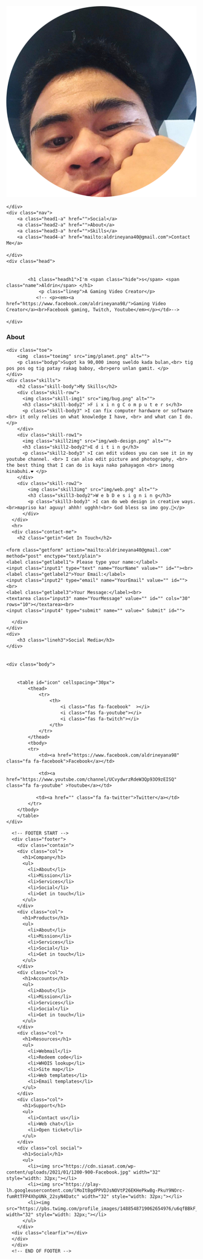 <!DOCTYPE html>
<html lang="en">
<head>
    <meta charset="UTF-8">
    <meta http-equiv="X-UA-Compatible" content="IE=edge">
    <meta name="viewport" content="width=device-width, initial-scale=1.0">
    <link rel="stylesheet" href="css/style.css">
    <link rel="icon" href="img/person.png">
    <link rel="preconnect" href="https://fonts.googleapis.com">
    <link rel="preconnect" href="https://fonts.gstatic.com" crossorigin>
    <link href="https://fonts.googleapis.com/css2?family=Permanent+Marker&display=swap" rel="stylesheet">
    <link href="https://fonts.googleapis.com/css2?family=Permanent+Marker&family=Rock+Salt&display=swap" rel="stylesheet">
    <link href="https://fonts.googleapis.com/css2?family=Concert+One&family=Fredoka+One&family=Indie+Flower&family=Permanent+Marker&family=Rock+Salt&display=swap" rel="stylesheet">
    <title>Gaming video Creator</title>

    
</head>
<body>
    <div class="header">
        <img  class="headerimg" src="img/person.png" alt="">
        
    </div>
    <div class="nav">
        <a class="head1-a" href="">Social</a>
        <a class="head2-a" href="">About</a>
        <a class="head3-a" href="">Skills</a>
        <a class="head4-a" href="mailto:aldrineyana40@gmail.com">Contact Me</a>
        
    </div>
    <div class="head">
            

            <h1 class="headh1">I'm <span class="hide">s</span> <span class="name">Aldrin</span> </h1>
                <p class="linep">A Gaming Video Creator</p>
               <!-- <p><em><a href="https://www.facebook.com/aldrineyana98/">Gaming Video Creator</a><br>Facebook gaming, Twitch, Youtube</em></p></td>-->
               
    </div>
    
 
    
   <div class="about">
            <h3 class="abouth3">About</h3>
   </div>
   
    
    <div class="toe">
        <img  class="toeimg" src="img/planet.png" alt="">
        <p class="bodyp">Sugot ka 90,000 imong sweldo kada bulan,<br> tig pos pos og tig patay rakag baboy, <br>pero unlan gamit. </p>
    </div>
    <div class="skills">
        <h2 class="skill-body">My Skills</h2>
        <div class="skill-row">
          <img class="skill-img1" src="img/bug.png" alt="">
          <h3 class="skill-body2" >F i x i n g C o m p u t e r s</h3>
          <p class="skill-body3" >I can fix computer hardware or software <br> it only relies on what knowledge I have, <br> and what can I do.</p>
        </div>
        <div class="skill-row1">
          <img class="skill2img" src="img/web-design.png" alt="">
          <h3 class="skill2-body2">E d i t i n g</h3>
          <p class="skill2-body3" >I can edit videos you can see it in my youtube channel. <br> I can also edit picture and photography, <br> the best thing that I can do is kaya nako pahayagon <br> imong kinabuhi.❤ </p>
        </div>
        <div class="skill-row2">
            <img class="skill3img" src="img/web.png" alt="">
            <h3 class="skill3-body2">W e b D e s i g n i n g</h3>
            <p class="skill3-body3" >I can do web design in creative ways. <br>mapriso ka! aguuy! ahhh! ugghh!<br> God bless sa imo goy.💋</p>
          </div>
      </div>
      <hr>
      <div class="contact-me">
        <h2 class="getin">Get In Touch</h2>
    
    <form class="getform" action="mailto:aldrineyana40@gmail.com" method="post" enctype="text/plain">
    <label class="getlabel1"> Please type your name:</label>
    <input class="input1" type="text" name="YourName" value="" id=""><br>
    <label class="getlabel2">Your Email:</label>
    <input class="input2" type="email" name="YourEmail" value="" id=""><br>
    <label class="getlabel3">Your Message:</label><br>
    <textarea class="input3" name="YourMessage" value="" id="" cols="30" rows="10"></textarea><br>
    <input class="input4" type="submit" name="" value=" Submit" id="">
</form>
        
      </div>
    </div>
    <div>
        <h3 class="lineh3">Social Media</h3>
    </div>
   
    
    <div class="body">
        
   
        <table id="icon" cellspacing="30px">
            <thead>
                <tr>
                    <th>
                        <i class="fas fa-facebook"  ></i>
                        <i class="fas fa-youtube"></i>
                        <i class="fas fa-twitch"></i>
                    </th>
                </tr>
            </thead>
            <tbody>
            <tr>
                <td><a href="https://www.facebook.com/aldrineyana98" class="fa fa-facebook">Facebook</a></td> 
            
                <td><a href="https://www.youtube.com/channel/UCvydwrzRdeW3Qp93O9zEISQ" class="fa fa-youtube" >Youtube</a></td>
                    
               <td><a href="" class="fa fa-twitter">Twitter</a></td> 
            </tr>
        </tbody>
        </table>
    </div>
    
</body>
<footer >
    
      <!-- FOOTER START -->
      <div class="footer">
        <div class="contain">
        <div class="col">
          <h1>Company</h1>
          <ul>
            <li>About</li>
            <li>Mission</li>
            <li>Services</li>
            <li>Social</li>
            <li>Get in touch</li>
          </ul>
        </div>
        <div class="col">
          <h1>Products</h1>
          <ul>
            <li>About</li>
            <li>Mission</li>
            <li>Services</li>
            <li>Social</li>
            <li>Get in touch</li>
          </ul>
        </div>
        <div class="col">
          <h1>Accounts</h1>
          <ul>
            <li>About</li>
            <li>Mission</li>
            <li>Services</li>
            <li>Social</li>
            <li>Get in touch</li>
          </ul>
        </div>
        <div class="col">
          <h1>Resources</h1>
          <ul>
            <li>Webmail</li>
            <li>Redeem code</li>
            <li>WHOIS lookup</li>
            <li>Site map</li>
            <li>Web templates</li>
            <li>Email templates</li>
          </ul>
        </div>
        <div class="col">
          <h1>Support</h1>
          <ul>
            <li>Contact us</li>
            <li>Web chat</li>
            <li>Open ticket</li>
          </ul>
        </div>
        <div class="col social">
          <h1>Social</h1>
          <ul>
            <li><img src="https://cdn.siasat.com/wp-content/uploads/2021/01/1200-900-Facebook.jpg" width="32" style="width: 32px;"></li>
            <li><img src="https://play-lh.googleusercontent.com/lMoItBgdPPVDJsNOVtP26EKHePkwBg-PkuY9NOrc-fumRtTFP4XhpUNk_22syN4Datc" width="32" style="width: 32px;"></li>
            <li><img src="https://pbs.twimg.com/profile_images/1488548719062654976/u6qfBBkF_400x400.jpg" width="32" style="width: 32px;"></li>
          </ul>
        </div>
      <div class="clearfix"></div>
      </div>
      </div>
      <!-- END OF FOOTER -->
</footer>

</html>
